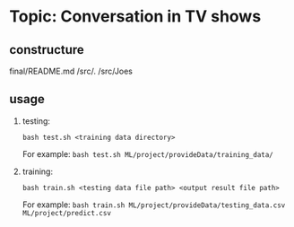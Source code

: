 # Topic: Conversation in TV shows

## constructure
final/README.md
     /src/. <source code which can show kaggle score>
     /src/Joes <other methods we try >
     
## usage
1. testing:

	`bash test.sh <training data directory>`

	For example:
	`bash test.sh ML/project/provideData/training_data/`

2. training:

	`bash train.sh <testing data file path> <output result file path>`

	For example:
	`bash train.sh ML/project/provideData/testing_data.csv ML/project/predict.csv`


